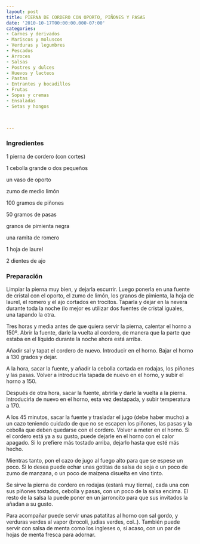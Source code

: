 ```yaml
---
layout: post
title: PIERNA DE CORDERO CON OPORTO, PIÑONES Y PASAS
date: '2010-10-17T00:00:00.000-07:00'
categories:
- Carnes y derivados
- Mariscos y moluscos
- Verduras y legumbres
- Pescados
- Arroces
- Salsas
- Postres y dulces
- Huevos y lacteos
- Pastas
- Entrantes y bocadillos
- Frutas
- Sopas y cremas
- Ensaladas
- Setas y hongos
 


---
```


<h3>Ingredientes</h3>

1 pierna de cordero (con cortes)

1 cebolla grande o dos pequeños

un vaso de oporto

zumo de medio limón

100 gramos de piñones

50 gramos de pasas

granos de pimienta negra

una ramita de romero

1 hoja de laurel

2 dientes de ajo

<h3>Preparación</h3>

Limpiar la pierna muy bien, y dejarla escurrir. Luego ponerla en una fuente de cristal con el oporto, el zumo de limón, los granos de pimienta, la hoja de laurel, el romero y el ajo cortados en trocitos. Taparla y dejar en la nevera durante toda la noche (lo mejor es utilizar dos fuentes de cristal iguales, una tapando la otra.

Tres horas y media antes de que quiera servir la pierna, calentar el horno a 150&ordm;. Abrir la fuente, darle la vuelta al cordero, de manera que la parte que estaba en el líquido durante la noche ahora está arriba.

Añadir sal y tapat el cordero de nuevo. Introducir en el horno. Bajar el horno a 130 grados y dejar.

A la hora, sacar la fuente, y añadir la cebolla cortada en rodajas, los piñones y las pasas. Volver a introducirla tapada de nuevo en el horno, y subir el horno a 150.

Después de otra hora, sacar la fuente, abrirla y darle la vuelta a la pierna. Introducirla de nuevo en el horno, esta vez destapada, y subir temperatura a 170.

A los 45 minutos, sacar la fuente y trasladar el jugo (debe haber mucho) a un cazo teniendo cuidado de que no se escapen los piñones, las pasas y la cebolla que deben quedarse con el cordero. Volver a meter en el horno. Si el cordero está ya a su gusto, puede dejarle en el horno con el calor apagado. Si lo prefiere más tostado arriba, dejarlo hasta que esté más hecho.

Mientras tanto, pon el cazo de jugo al fuego alto para que se espese un poco. Si lo desea puede echar unas gotitas de salsa de soja o un poco de zumo de manzana, o un poco de maizena disuelta en vino tinto.

Se sirve la pierna de cordero en rodajas (estará muy tierna), cada una con sus piñones tostados, cebolla y pasas, con un poco de la salsa encima. El resto de la salsa la puede poner en un jarroncito para que sus invitados la añadan a su gusto.

Para acompañar puede servir unas patatitas al horno con sal gordo, y verduras verdes al vapor (brocoli, judias verdes, col..). También puede servir con salsa de menta como los ingleses o, si acaso, con un par de hojas de menta fresca para adornar.

